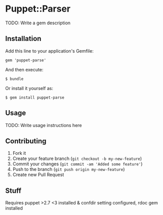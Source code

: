 # Puppet::Parser

TODO: Write a gem description

## Installation

Add this line to your application's Gemfile:

    gem 'puppet-parse'

And then execute:

    $ bundle

Or install it yourself as:

    $ gem install puppet-parse

## Usage

TODO: Write usage instructions here

## Contributing

1. Fork it
2. Create your feature branch (`git checkout -b my-new-feature`)
3. Commit your changes (`git commit -am 'Added some feature'`)
4. Push to the branch (`git push origin my-new-feature`)
5. Create new Pull Request



## Stuff

Requires puppet >2.7 <3 installed & confdir setting configured, rdoc gem installed
